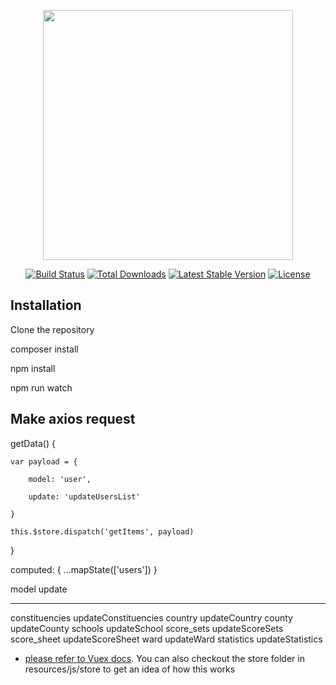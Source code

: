 <p align="center"><img src="https://res.cloudinary.com/dtfbvvkyp/image/upload/v1566331377/laravel-logolockup-cmyk-red.svg" width="400"></p>

<p align="center">
<a href="https://travis-ci.org/laravel/framework"><img src="https://travis-ci.org/laravel/framework.svg" alt="Build Status"></a>
<a href="https://packagist.org/packages/laravel/framework"><img src="https://poser.pugx.org/laravel/framework/d/total.svg" alt="Total Downloads"></a>
<a href="https://packagist.org/packages/laravel/framework"><img src="https://poser.pugx.org/laravel/framework/v/stable.svg" alt="Latest Stable Version"></a>
<a href="https://packagist.org/packages/laravel/framework"><img src="https://poser.pugx.org/laravel/framework/license.svg" alt="License"></a>
</p>


## Installation
Clone the repository

composer install

npm install

npm run watch



## Make axios request

<!-- This will get data from user route and update users array in vuex -->
getData() {

    var payload = {

        model: 'user',

        update: 'updateUsersList' 

    }
    
    this.$store.dispatch('getItems', payload)
}

<!-- After getting the data, you can get the users from this computed function -->
<!-- You have to import mapState at the top of your script tags. Checkout Example.vue -->
computed: {
    ...mapState(['users'])
}

<!-- payload Data -->

model                       update
-----------------           ------------------
constituencies              updateConstituencies
country                     updateCountry
county                      updateCounty
schools                     updateSchool
score_sets                  updateScoreSets
score_sheet                 updateScoreSheet
ward                        updateWard
statistics                  updateStatistics

- [please refer to  Vuex docs](https://vuex.vuejs.org/guide/).
You can also checkout the store folder in resources/js/store to get an idea of how this works
